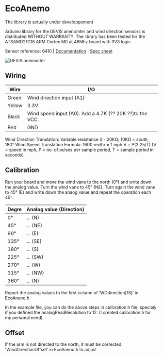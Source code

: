 # EcoAnemo

The library is actually under developpement

Arduino library for the DEVIS anenomter and wind direction sensors is distributed WITHOUT WARRANTY.
The library has been tested for the ATSAMD21G18 ARM Cortex M0 at 48Mhz board with 3V3 logic.

Sensor reference: 6410 | [Documentation](assets/07395-277_IM_6410.pdf) | [Spec sheet](assets/6410_SS.pdf)

![DEVIS anenomter](https://eco-sensors.ch/wp-content/uploads/2020/08/anemomter.jpg)

## Wiring

Wire | I/O
--- | ---
Green | Wind direction input (A1) 
Yellow | 3.3V
Black | Wind speed input (A0). Add a 4.7K (?? 20K ??)to the VCC
Red | GND

Wind Direction Translation: Variable resistance 0 - 20KΩ; 10KΩ = south, 180°
Wind Speed Translation Formula: 
1600 rev/hr = 1 mph
V = P(2.25/T) (V = speed in mph, P = no. of pulses per sample period, T = sample period in seconds)



## Calibration

Run your board and move the wind vane to the north (0°) and write down the analog value. Turn the wind vane to 45° (NE). Turn again the wind vane to 45° (E) and write down the anaog value and repeat the operation each 45°.

Degre | Analog value (Direction)
--- | ---
0° 	| ... (N)
45° | ... (NE)
90°	| ... (E)
135°  | ... (SE)
180° | ... (S)
225° | ... (SW)
270° | ... (W)
315° | ... (NW)
360° | ... (N)

Report the analog values to the first column of 'WDdirection[18]' in EcoAneno.h

In the example file, you can do the above steps in calibration.h file, specialy if you defined the analogReadResolution to 12. (I created calibration.h for my personal need)

## Offset
If the arm is not directed to the north, it must be corrected 'WindDirectionOffset' in EcoAneno.h to adjust
